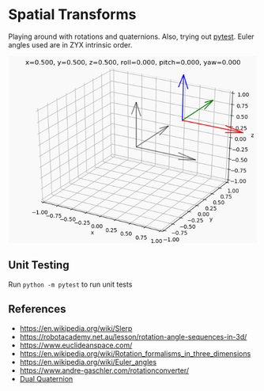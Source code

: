 # Spatial Transforms

Playing around with rotations and quaternions. Also, trying out [pytest](https://docs.pytest.org/en/latest/contents.html). Euler angles used are in ZYX intrinsic order.

![Slerping](media/vis.gif)

## Unit Testing

Run `python -m pytest` to run unit tests

## References

* https://en.wikipedia.org/wiki/Slerp
* https://robotacademy.net.au/lesson/rotation-angle-sequences-in-3d/
* https://www.euclideanspace.com/
* https://en.wikipedia.org/wiki/Rotation_formalisms_in_three_dimensions
* https://en.wikipedia.org/wiki/Euler_angles
* https://www.andre-gaschler.com/rotationconverter/
* [Dual Quaternion](http://wscg.zcu.cz/wscg2012/short/A29-full.pdf)
